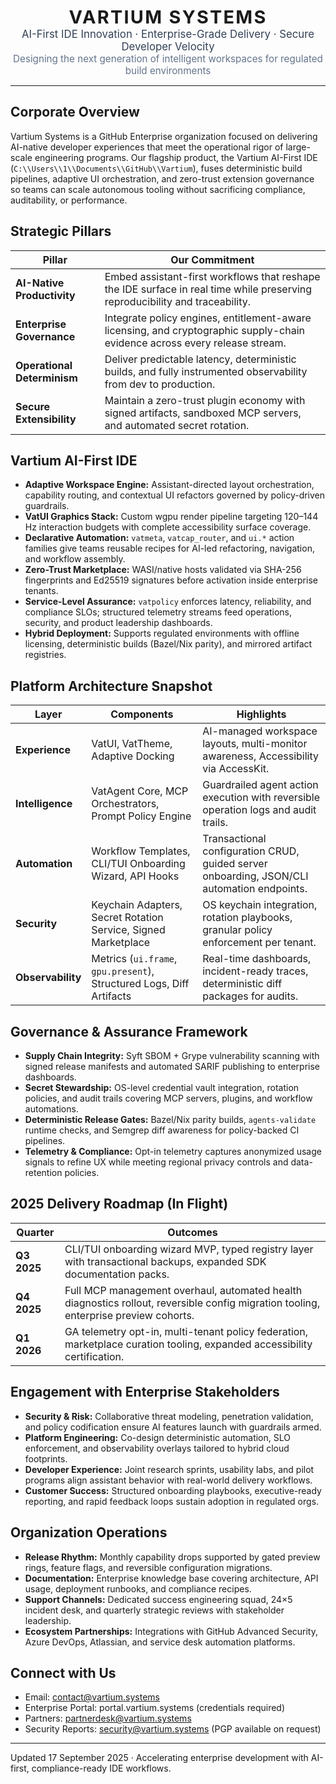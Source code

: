 <!-- Enterprise Organization Overview -->
<p align="center">
  <strong style="font-size:1.8rem;letter-spacing:0.08em;">VARTIUM SYSTEMS</strong><br/>
  <span style="font-size:1.05rem;color:#334155;">AI-First IDE Innovation · Enterprise-Grade Delivery · Secure Developer Velocity</span><br/>
  <span style="font-size:0.95rem;color:#64748b;">Designing the next generation of intelligent workspaces for regulated build environments</span>
</p>

---

## Corporate Overview
Vartium Systems is a GitHub Enterprise organization focused on delivering AI-native developer experiences that meet the operational rigor of large-scale engineering programs. Our flagship product, the Vartium AI-First IDE (`C:\\Users\\1\\Documents\\GitHub\\Vartium`), fuses deterministic build pipelines, adaptive UI orchestration, and zero-trust extension governance so teams can scale autonomous tooling without sacrificing compliance, auditability, or performance.

## Strategic Pillars
| Pillar | Our Commitment |
| --- | --- |
| **AI-Native Productivity** | Embed assistant-first workflows that reshape the IDE surface in real time while preserving reproducibility and traceability. |
| **Enterprise Governance** | Integrate policy engines, entitlement-aware licensing, and cryptographic supply-chain evidence across every release stream. |
| **Operational Determinism** | Deliver predictable latency, deterministic builds, and fully instrumented observability from dev to production. |
| **Secure Extensibility** | Maintain a zero-trust plugin economy with signed artifacts, sandboxed MCP servers, and automated secret rotation. |

## Vartium AI-First IDE
- **Adaptive Workspace Engine:** Assistant-directed layout orchestration, capability routing, and contextual UI refactors governed by policy-driven guardrails.
- **VatUI Graphics Stack:** Custom wgpu render pipeline targeting 120–144 Hz interaction budgets with complete accessibility surface coverage.
- **Declarative Automation:** `vatmeta`, `vatcap_router`, and `ui.*` action families give teams reusable recipes for AI-led refactoring, navigation, and workflow assembly.
- **Zero-Trust Marketplace:** WASI/native hosts validated via SHA-256 fingerprints and Ed25519 signatures before activation inside enterprise tenants.
- **Service-Level Assurance:** `vatpolicy` enforces latency, reliability, and compliance SLOs; structured telemetry streams feed operations, security, and product leadership dashboards.
- **Hybrid Deployment:** Supports regulated environments with offline licensing, deterministic builds (Bazel/Nix parity), and mirrored artifact registries.

## Platform Architecture Snapshot
| Layer | Components | Highlights |
| --- | --- | --- |
| **Experience** | VatUI, VatTheme, Adaptive Docking | AI-managed workspace layouts, multi-monitor awareness, Accessibility via AccessKit. |
| **Intelligence** | VatAgent Core, MCP Orchestrators, Prompt Policy Engine | Guardrailed agent action execution with reversible operation logs and audit trails. |
| **Automation** | Workflow Templates, CLI/TUI Onboarding Wizard, API Hooks | Transactional configuration CRUD, guided server onboarding, JSON/CLI automation endpoints. |
| **Security** | Keychain Adapters, Secret Rotation Service, Signed Marketplace | OS keychain integration, rotation playbooks, granular policy enforcement per tenant. |
| **Observability** | Metrics (`ui.frame`, `gpu.present`), Structured Logs, Diff Artifacts | Real-time dashboards, incident-ready traces, deterministic diff packages for audits. |

## Governance & Assurance Framework
- **Supply Chain Integrity:** Syft SBOM + Grype vulnerability scanning with signed release manifests and automated SARIF publishing to enterprise dashboards.
- **Secret Stewardship:** OS-level credential vault integration, rotation policies, and audit trails covering MCP servers, plugins, and workflow automations.
- **Deterministic Release Gates:** Bazel/Nix parity builds, `agents-validate` runtime checks, and Semgrep diff awareness for policy-backed CI pipelines.
- **Telemetry & Compliance:** Opt-in telemetry captures anonymized usage signals to refine UX while meeting regional privacy controls and data-retention policies.

## 2025 Delivery Roadmap (In Flight)
| Quarter | Outcomes |
| --- | --- |
| **Q3 2025** | CLI/TUI onboarding wizard MVP, typed registry layer with transactional backups, expanded SDK documentation packs. |
| **Q4 2025** | Full MCP management overhaul, automated health diagnostics rollout, reversible config migration tooling, enterprise preview cohorts. |
| **Q1 2026** | GA telemetry opt-in, multi-tenant policy federation, marketplace curation tooling, expanded accessibility certification. |

## Engagement with Enterprise Stakeholders
- **Security & Risk:** Collaborative threat modeling, penetration validation, and policy codification ensure AI features launch with guardrails armed.
- **Platform Engineering:** Co-design deterministic automation, SLO enforcement, and observability overlays tailored to hybrid cloud footprints.
- **Developer Experience:** Joint research sprints, usability labs, and pilot programs align assistant behavior with real-world delivery workflows.
- **Customer Success:** Structured onboarding playbooks, executive-ready reporting, and rapid feedback loops sustain adoption in regulated orgs.

## Organization Operations
- **Release Rhythm:** Monthly capability drops supported by gated preview rings, feature flags, and reversible configuration migrations.
- **Documentation:** Enterprise knowledge base covering architecture, API usage, deployment runbooks, and compliance recipes.
- **Support Channels:** Dedicated success engineering squad, 24×5 incident desk, and quarterly strategic reviews with stakeholder leadership.
- **Ecosystem Partnerships:** Integrations with GitHub Advanced Security, Azure DevOps, Atlassian, and service desk automation platforms.

## Connect with Us
- Email: contact@vartium.systems
- Enterprise Portal: portal.vartium.systems (credentials required)
- Partners: partnerdesk@vartium.systems
- Security Reports: security@vartium.systems (PGP available on request)

---
Updated 17 September 2025 · Accelerating enterprise development with AI-first, compliance-ready IDE workflows.
